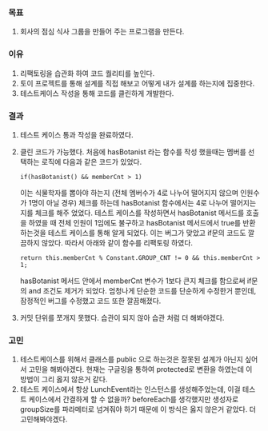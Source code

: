 ### 목표

1. 회사의 점심 식사 그룹을 만들어 주는 프로그램을 만든다.

### 이유

1. 리팩토링을 습관화 하여 코드 퀄리티를 높인다.
2. 토이 프로젝트를 통해 설계를 직접 해보고 어떻게 내가 설계를 하는지에 집중한다.
3. 테스트케이스 작성을 통해 코드를 클린하게 개발한다.

### 결과

1. 테스트 케이스 통과 작성을 완료하였다.  
2. 클린 코드가 가능했다.
   처음에 hasBotanist 라는 함수를 작성 했을때는 멤버를 선택하는 로직에 다음과 같은 코드가 있었다.
   ```
   if(hasBotanist() && memberCnt > 1)
   ```
   이는 식물학자를 뽑아야 하는지 (전체 멤버수가 4로 나누어 떨어지지 않으며 인원수가 1명이 아닐 경우) 체크를 하는데 hasBotanist 함수에서는 4로 나누어 떨어지는지를 체크를 해주 었었다.
   테스트 케이스를 작성하면서 hasBotanist 메서드를 호출을 하였을 때 전체 인원이 1임에도 불구하고 hasBotanist 메서드에서 true를 반환하는것을 테스트 케이스를 통해 알게 되었다. 이는 버그가 맞았고 if문의 코드도 깔끔하지 않았다.
   따라서 아래와 같이 함수를 리팩토링 하였다.
   ```
   return this.memberCnt % Constant.GROUP_CNT != 0 && this.memberCnt > 1;
   ```
   hasBotanist 메서드 안에서 memberCnt 변수가 1보다 큰지 체크를 함으로써 if문의 and 조건도 제거가 되었다.
   엄청나게 단순한 코드를 단순하게 수정한거 뿐인데, 잠정적인 버그를 수정했고 코드 또한 깔끔해졌다.
   
3. 커밋 단위를 쪼개지 못했다. 습관이 되지 않아 습관 처럼 더 해봐야겠다.


### 고민

1. 테스트케이스를 위해서 클래스를 public 으로 하는것은 잘못된 설계가 아닌지 싶어서 고민을 해봐야겠다. 현재는 구글링을 통하여 protected로 변환을 하였는데 이 방법이 그리 옳지 않은거 같다.
2. 테스트 케이스에서 항상 LunchEvent라는 인스턴스를 생성해주었는데, 이걸 테스트 케이스에서 간결하게 할 수 없을까? beforeEach를 생각했지만 생성자로 groupSize를 파라메터로 넘겨줘야 하기 때문에 이 방식은 옳지 않은거 같았다. 더 고민해봐야겠다.